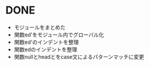 DONE
====

* モジュールをまとめた
* 関数ed'をモジュール内でグローバル化
* 関数ed'のインデントを整理
* 関数edのインデントを整理
* 関数nullとheadとをcase文によるパターンマッチに変更
